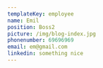 ```yaml
---
templateKey: employee
name: Emil
position: Boss2
picture: /img/blog-index.jpg
phonenumber: 69696969
email: em@gmail.com
linkedin: something nice
---
```


